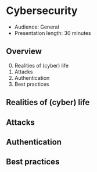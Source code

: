 # Cybersecurity

- Audience: General
- Presentation length: 30 minutes

## Overview

0. Realities of (cyber) life
1. Attacks
2. Authentication
3. Best practices

## Realities of (cyber) life

## Attacks

## Authentication

## Best practices

